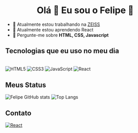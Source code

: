 <div align="center">
  <h1>Olá 👋 Eu sou o Felipe 🖖</h1>
</div>

- 🔭 Atualmente estou trabalhando na [ZEISS](https://www.zeiss.com.br/vision-care/home.html)
- 🌱 Atualmente estou aprendendo React 
- 💬 Pergunte-me sobre **HTML, CSS, Javascript**

## Tecnologias que eu uso no meu dia
<div style="display:inline_block"><br/>
  <img src="https://img.shields.io/badge/HTML5-E34F26?style=for-the-badge&logo=html5&logoColor=white" alt="HTML5" align="center"/>
  <img src="https://img.shields.io/badge/CSS3-1572B6?style=for-the-badge&logo=css3&logoColor=white" alt="CSS3" align="center"/>
  <img src="https://img.shields.io/badge/JavaScript-323330?style=for-the-badge&logo=javascript&logoColor=F7DF1E" alt="JavaScript" align="center"/>
  <img src="https://img.shields.io/badge/React-20232A?style=for-the-badge&logo=react&logoColor=61DAFB" alt="React" align="center"/> 
</div>

## Meus Status
![Felipe GitHub stats](https://github-readme-stats.vercel.app/api?username=felipeppaiva&show_icons=true&theme=tokyonight)
![Top Langs](https://github-readme-stats.vercel.app/api/top-langs/?username=felipeppaiva&layout=compact)

## Contato
<a href="https://www.linkedin.com/in/felipe-paiva85/"><img src="https://img.shields.io/badge/LinkedIn-0077B5?style=for-the-badge&logo=linkedin&logoColor=white" alt="React" align="center"/></a>

<!--
**FelipePPaiva/felipeppaiva** is a ✨ _special_ ✨ repository because its `README.md` (this file) appears on your GitHub profile.

Here are some ideas to get you started:

- 🔭 I’m currently working on ...
- 🌱 I’m currently learning ...
- 👯 I’m looking to collaborate on ...
- 🤔 I’m looking for help with ...
- 💬 Ask me about ...
- 📫 How to reach me: ...
- 😄 Pronouns: ...
- ⚡ Fun fact: ...
-->
